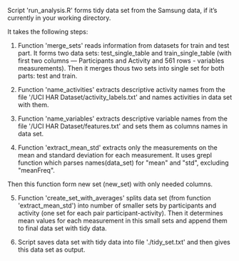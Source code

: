 Script 'run_analysis.R' forms tidy data set from the Samsung data, if it’s currently in your working directory.

It takes the following steps:

1. Function 'merge_sets' reads information from datasets for train and test part.
It forms two data sets: test_single_table and train_single_table (with first two columns — Participants and Activity and 561 rows - variables measurements).
Then it merges thous two sets into single set for both parts: test and train.

2. Function 'name_activities' extracts descriptive activity names from the file '/UCI HAR Dataset/activity_labels.txt' and names activities in data set with them.

3. Function 'name_variables' extracts descriptive variable names from the file '/UCI HAR Dataset/features.txt' and sets them as columns names in data set.

4. Function 'extract_mean_std' extracts only the measurements on the mean and standard deviation for each measurement. It uses grepl function which parses names(data_set) for "mean" and "std", excluding "meanFreq".

Then this function form new set (new_set) with only needed columns.

5. Function 'create_set_with_averages' splits data set (from function 'extract_mean_std') into number of smaller sets by participants and activity (one set for each pair participant-activity). Then it determines mean values for each measurement in this small sets and append them to final data set with tidy data.

6. Script saves data set with tidy data into file './tidy_set.txt' and then gives this data set as output.
